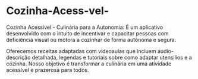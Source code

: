 # Cozinha-Acess-vel-
Cozinha Acessível - Culinária para a Autonomia:
 É um aplicativo desenvolvido com o intuito de incentivar e capacitar pessoas com deficiência visual ou motora a cozinhar de forma autônoma e segura.

Oferecemos receitas adaptadas com videoaulas que incluem áudio-descrição detalhada, legendas e tutoriais sobre como adaptar utensílios e a cozinha. Nosso objetivo é transformar a culinária em uma atividade acessível e prazerosa para todos.


